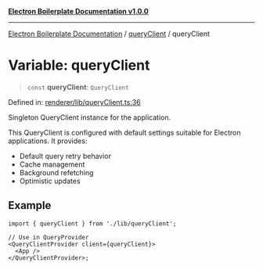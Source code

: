 [**Electron Boilerplate Documentation v1.0.0**](../../README.md)

---

[Electron Boilerplate Documentation](../../modules.md) / [queryClient](../README.md) / queryClient

# Variable: queryClient

> `const` **queryClient**: `QueryClient`

Defined in: [renderer/lib/queryClient.ts:36](https://github.com/wijnand-gritter/electron-boilerplate/blob/c2867786d8264971474ef9a0d9cc5a8943053f07/src/renderer/lib/queryClient.ts#L36)

Singleton QueryClient instance for the application.

This QueryClient is configured with default settings suitable for
Electron applications. It provides:

- Default query retry behavior
- Cache management
- Background refetching
- Optimistic updates

## Example

```tsx
import { queryClient } from './lib/queryClient';

// Use in QueryProvider
<QueryClientProvider client={queryClient}>
  <App />
</QueryClientProvider>;
```
